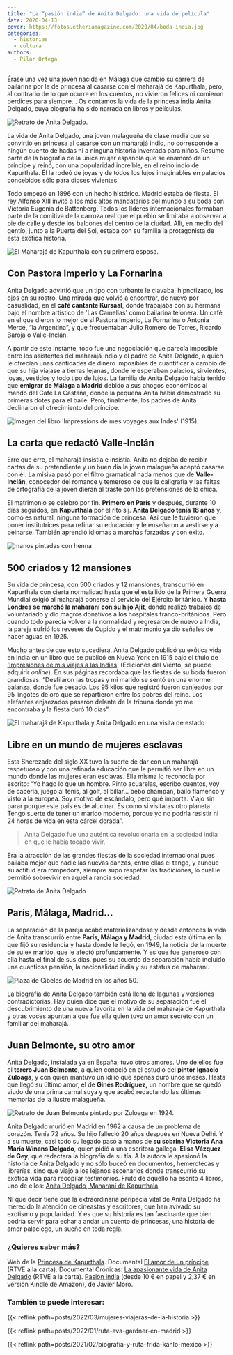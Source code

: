 ```yaml
---
title: "La “pasión india” de Anita Delgado: una vida de película"
date: 2020-04-13
cover: https://fotos.etheriamagazine.com/2020/04/boda-india.jpg
categories: 
  - historias
  - cultura
authors: 
  - Pilar Ortega
---
```


Érase una vez una joven nacida en Málaga que cambió su carrera de bailarina por la de princesa al casarse con el maharajá de Kapurthala, pero, al contrario de lo que ocurre en los cuentos, no vivieron felices ni comieron perdices para siempre... Os contamos la vida de la princesa india Anita Delgado, cuya biografía ha sido narrada en libros y películas.

![Retrato de Anita Delgado.](https://fotos.etheriamagazine.com/2020/04/anita-delgado-retrato.jpg "Retrato de Anita Delgado. © Dominio público / Library of Congress, Washington")

La vida de Anita Delgado, una joven malagueña de clase media que se convirtió en 
princesa al casarse con un maharajá indio, no corresponde a ningún cuento de hadas ni a 
ninguna historia inventada para niños. Resume parte de la biografía de la única mujer 
española que se enamoró de un príncipe y reinó, con una popularidad increíble, en el 
reino indio de Kapurthala. Él la rodeó de joyas y de todos los lujos imaginables en 
palacios concebidos sólo para dioses vivientes 

Todo empezó en 1896 con un hecho histórico. Madrid estaba de fiesta. El rey Alfonso XIII 
invitó a los más altos mandatarios del mundo a su boda con Victoria Eugenia de 
Battenberg. Todos los líderes internacionales formaban parte de la comitiva de la 
carroza real que el pueblo se limitaba a observar a pie de calle y desde los balcones 
del centro de la ciudad. Allí, en medio del gentío, junto a la Puerta del Sol, estaba 
con su familia la protagonista de esta exótica historia. 

![El Maharajá de Kapurthala con su primera esposa.](https://fotos.etheriamagazine.com/2020/04/anita-delgado-majaraja.jpg "El Maharajá de Kapurthala con su primera esposa. Imagen del libro 'Anita Delgado, Maharaní de Kapurthala'.")

## Con Pastora Imperio y La Fornarina

Anita Delgado advirtió que un tipo con turbante le clavaba, hipnotizado, los ojos en su 
rostro. Una mirada que volvió a encontrar, de nuevo por casualidad, en el **café 
cantante Kursaal**, donde trabajaba con su hermana bajo el nombre artístico de 'Las 
Camelias' como bailarina telonera. Un café en el que dieron lo mejor de sí Pastora 
Imperio, La Fornarina o Antonia Mercé, “la Argentina”, y que frecuentaban Julio Romero 
de Torres, Ricardo Baroja o Valle-Inclán. 

A partir de este instante, todo fue una negociación que parecía imposible entre los 
asistentes del maharajá indio y el padre de Anita Delgado, a quien le ofrecían unas 
cantidades de dinero imposibles de cuantificar a cambio de que su hija viajase a tierras 
lejanas, donde le esperaban palacios, sirvientes, joyas, vestidos y todo tipo de lujos. 
La familia de Anita Delgado había tenido que **emigrar de Málaga a Madrid** debido a sus 
ahogos económicos al mando del Café La Castaña, donde la pequeña Anita había demostrado 
su primeras dotes para el baile. Pero, finalmente, los padres de Anita declinaron el 
ofrecimiento del príncipe. 

![Imagen del libro 'Impressions de mes voyages aux Indes' (1915).](https://fotos.etheriamagazine.com/2020/04/anita-delgado.jpg "Imagen del libro 'Impressions de mes voyages aux Indes' (1915).")

## La carta que redactó Valle-Inclán

Erre que erre, el maharajá insistía e insistía. Anita no dejaba de recibir cartas de su 
pretendiente y un buen día la joven malagueña aceptó casarse con él. La misiva pasó por 
el filtro gramatical nada menos que de **Valle-Inclán**, conocedor del romance y 
temeroso de que la caligrafía y las faltas de ortografía de la joven dieran al traste 
con las pretensiones de la chica. 

El matrimonio se celebró por fin. **Primero en París** y después, durante 10 días 
seguidos, en **Kapurthala** por el rito sij. **Anita Delgado tenía 18 años** y, como es 
natural, ninguna formación de princesa. Así que le tuvieron que poner institutrices para 
refinar su educación y le enseñaron a vestirse y a peinarse. También aprendió idiomas a 
marchas forzadas y con éxito. 

![manos pintadas con henna](https://fotos.etheriamagazine.com/2020/04/boda-india.jpg "Anita se casó por el rito sij, con un sari de color grosella. © Marcus Lewis")

## 500 criados y 12 mansiones

Su vida de princesa, con 500 criados y 12 mansiones, transcurrió en Kapurthala con 
cierta normalidad hasta que el estallido de la Primera Guerra Mundial exigió al maharajá 
ponerse al servicio del Ejército británico. Y **hasta Londres se marchó la maharaní con 
su hijo Ajit**, donde realizó trabajos de voluntariado y dio magros donativos a los 
hospitales franco-británicos. Pero cuando todo parecía volver a la normalidad y 
regresaron de nuevo a India, la pareja sufrió los reveses de Cupido y el matrimonio ya 
dio señales de hacer aguas en 1925. 

Mucho antes de que esto sucediera, Anita Delgado publicó su exótica vida en India en un 
libro que se publicó en Nueva York en 1915 bajo el título de ['Impresiones de mis viajes 
a las Indias](https://amzn.to/2whmOp6)' (Ediciones del Viento, se puede adquirir 
_online_). En sus páginas recordaba que las fiestas de su boda fueron grandiosas: 
“Desfilaron las tropas y mi marido se sentó en una enorme balanza, donde fue pesado. Los 
95 kilos que registró fueron canjeados por 95 lingotes de oro que se repartieron entre 
los pobres del reino. Los elefantes enjaezados pasaron delante de la tribuna donde yo me 
encontraba y la fiesta duró 10 días”. 

![El maharajá de Kapurthala y Anita Delgado en una visita de estado](https://fotos.etheriamagazine.com/2020/04/foto-familiar-anita-delgado.jpg "El maharajá de Kapurthala y Anita Delgado en una visita de estado (1915). Imagen del libro 'Anita Delgado, Maharaní de Kapurthala'.")

## Libre en un mundo de mujeres esclavas

Esta Sherezade del siglo XX tuvo la suerte de dar con un maharajá respetuoso y con una 
refinada educación que le permitió ser libre en un mundo donde las mujeres eran 
esclavas. Ella misma lo reconocía por escrito: “Yo hago lo que un hombre. Pinto 
acuarelas, escribo cuentos, voy de cacería, juego al tenis, al golf, al billar… bebo 
champán, bailo flamenco y visto a la europea. Soy motivo de escándalo, pero qué importa. 
Viajo sin parar porque este país es de alucinar. Es como si visitaras otro planeta. 
Tengo suerte de tener un marido moderno, porque yo no podría resistir ni 24 horas de 
vida en esta cárcel dorada”. 

> Anita Delgado fue una auténtica revolucionaria en la sociedad india en que le había 
> tocado vivir. 

Era la atracción de las grandes fiestas de la sociedad internacional pues bailaba mejor 
que nadie las nuevas danzas, entre ellas el tango, y aunque su actitud era rompedora, 
siempre supo respetar las tradiciones, lo cual le permitió sobrevivir en aquella rancia 
sociedad. 

![Retrato de Anita Delgado](https://fotos.etheriamagazine.com/2020/04/anita-delgado-clan-marbella.jpg "Imagen del libro 'Anita Delgado, Maharaní de Kapurthala'.")

## París, Málaga, Madrid…

La separación de la pareja acabó materializándose y desde entonces la vida de Anita 
transcurrió entre **París, Málaga y Madrid**, ciudad esta última en la que fijó su 
residencia y hasta donde le llegó, en 1949, la noticia de la muerte de su ex marido, que 
le afectó profundamente. Y es que fue generoso con ella hasta el final de sus días, pues 
su acuerdo de separación había incluido una cuantiosa pensión, la nacionalidad india y 
su estatus de maharaní. 

![Plaza de Cibeles de Madrid en los años 50.](https://fotos.etheriamagazine.com/2020/04/Plaza-de-Cibeles-madrid-anos-cincuenta.jpg "Plaza de Cibeles de Madrid en los años 50. © CC")

La biografía de Anita Delgado también está llena de lagunas y versiones contradictorias. 
Hay quien dice que el motivo de su separación fue el descubrimiento de una nueva 
favorita en la vida del maharajá de Kapurthala y otras voces apuntan a que fue ella 
quien tuvo un amor secreto con un familiar del maharajá. 

## Juan Belmonte, su otro amor

Anita Delgado, instalada ya en España, tuvo otros amores. Uno de ellos fue el **torero 
Juan Belmonte**, a quien conoció en el estudio del **pintor Ignacio Zuloaga**, y con 
quien mantuvo un idilio que apenas duró unos meses. Hasta que llegó su último amor, el 
de **Ginés Rodríguez,** un hombre que se quedó viudo de una prima carnal suya y que 
acabó redactando las últimas memorias de la ilustre malagueña. 

![Retrato de Juan Belmonte pintado por Zuloaga en 1924.](https://fotos.etheriamagazine.com/2020/04/belmonte-retrato-zuloaga.jpg "Retrato de Juan Belmonte pintado por Zuloaga en 1924.")

Anita Delgado murió en Madrid en 1962 a causa de un problema de corazón. Tenía 72 años. 
Su hijo falleció 20 años después en Nueva Delhi. Y a su muerte, casi todo su legado pasó 
a manos de **su sobrina Victoria Ana María Winans Delgado**, quien pidió a una escritora 
gallega, **Elisa Vázquez de Gey**, que redactara la biografía de su tía. A la autora le 
apasionó la historia de Anita Delgado y no sólo buceó en documentos, hemerotecas y 
librerías, sino que viajó a los lejanos escenarios donde transcurrió su exótica vida 
para recopilar testimonios. Fruto de aquello ha escrito 4 libros, uno de ellos: [Anita 
Delgado, Maharaní de Kapurthala](https://amzn.to/34mmSAK). 

Ni que decir tiene que la extraordinaria peripecia vital de Anita Delgado ha merecido la 
atención de cineastas y escritores, que han avivado su exotismo y popularidad. Y es que 
su historia es tan fascinante que bien podría servir para echar a andar un cuento de 
princesas, una historia de amor palaciego, un sueño en toda regla. 

### ¿Quieres saber más?

Web de la [Princesa de Kapurthala](http://www.princesadekapurthala.com/). Documental [El 
amor de un 
príncipe](https://www.rtve.es/alacarta/videos/cronicas/cronicas-amor-principe/678895/) 
(RTVE a la carta). Documental Crónicas: [La apasionante vida de Anita 
Delgado](https://www.rtve.es/alacarta/videos/cronicas/cronicas-apasionante-vida-anita-delgado/475173/) 
(RTVE a la carta). [Pasión india](https://amzn.to/3aPl9WL) (desde 10 € en papel y 2,37 € 
en versión Kindle de Amazon), de Javier Moro. 

### También te puede interesar:

{{< reflink path=posts/2022/03/mujeres-viajeras-de-la-historia >}} 

{{< reflink path=posts/2022/01/ruta-ava-gardner-en-madrid >}} 

{{< reflink path=posts/2021/02/biografia-y-ruta-frida-kahlo-mexico >}}
